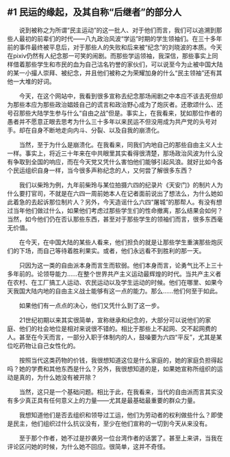 ## #1 民运的缘起，及其自称“后继者”的部分人
　　说到被称之为所谓“民主运动”的这一批人、对于他们而言，我们可以追溯到那些人最初的前辈们的时代——八九政治风波“学运”时期的学生领袖们。在三十多年前的事件最终被平息后，对于那些人的失败和后来被“纪念”的刘晓波的本质。今天在pixiv仍然有人纪念那一可笑的闹剧。而那些学运领袖，我深信，那些事实上同样借着那些学生和市民的血为自己沽名钓誉的家伙们，可以说至今为止被中国大陆的某一小撮人崇拜、被纪念，并且他们被称之为荣耀加身的什么“民主领袖”还有其他一大堆的好词。

　　今天，在这个网站中，我看到很多宣称去纪念那场闹剧之中本应不该去死但却为那些本应为那些政治娼妓自己的谎言和政治野心成为了炮灰者。还歌颂什么、还号召那些大陆学生参与什么“自由之战”但是。事实上，在我看来，犹如那位作者的愚者并不愿意正眼去思考为什么三十多年以来民运不但没用成为共产党的头号对手。却在自身不断地走向内斗、分裂、以及自我的崩溃化。

　　当然，至于为什么是崩溃化。在我看来，同我们内地自己的那些自由主义人士一样。事实上，将近三十年来在中共眼里其实看得很清楚，那场政治风波为什么没有争取到全国的响应，而在今天党又凭什么害怕他们能够引起风浪。就好比如今各个民运组织自身一样，当今很多声称纪念的人，又何尝了解很多东西？

　　我们以柴玲为例，九年前柴玲与某位拍摄六四的纪录片《天安门》的制片人为什么要打官司，不就是在六四一周前她本人在记者面前说出了想法么，为什么她如此着急的去起诉那位制片人？另外，今天造谣什么六四“屠城”的那帮人。有没有想过当年他们做过什么，如果他们考虑过那些学生们的性命撤离，那么结果会如何？当然，如今他们仍在否认那些东西，甚至对于那些学生的领袖们而言，很多东西毫无价值。

　　在今天，在中国大陆的某些人看来，他们担负的就是让那些学生重演那些炮灰们的下场，而自己等待着胜利果实。或者，他们永远看不到胜利的那一天。

　　只因为这一类的自由派本身而言生而软弱。他们本身而言，论勇气比不上三十多年前的。论领导能力……在整个世界共产主义运动最辉煌的时代。当共产主义者在农村、在工厂搞工人运动、农民运动以及学生运动的时候。他们在哪里、如果今天我国大陆内地的自由主义战士能够有这一点的能力。那么……他们何至于如此。

　　如果他们有一点点的决心，他们又凭什么到了这一步。

　　21世纪初期以来其实很简单，宣称继承和纪念的，大部分可以说他们的家庭、他们的社会地位是相对来说很不错的。相比于那些上不起网、交不起网费的人。甚至在今天而言，一部分入职于体制内的人，鼓噪要为六四“平反”，尤其是某位吃药物让自己女性化的。

　　按照当代这类药物的价钱，我很想知道这位是什么家庭的，她的家庭负担得起吗？她的学费和其他东西是什么？另外，我很想知道的是，如果她宣称所组织的运动是真的，为什么她没有被开除？

　　当然，这只是一个基础问题。相比于此，在我看来，当代的自由派而言其实没有多少真正具有任何意义上的力量——尤其是最基础最重要的群众力量。

　　我想知道他们是否去组织和领导过工运，他们为劳动者的权利做些什么？即使是民主，他们组织过什么抗议没有，至少在他们宣称的一切到今天从来没有。

　　至于那个作者，她不过是抄袭另一位台湾作者的话罢了。甚至上来讲，当我在评论区问她的时候，为什么她不回应。很简单，这并不奇怪。
